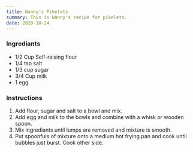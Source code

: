 ```yaml
---
title: Nanny's Pikelets
summary: This is Nanny's recipe for pikelets.
date: 2020-10-24
---
```


### Ingrediants
* 1/2 Cup Self-raising flour
* 1/4 tsp salt
* 1/3 cup sugar
* 3/4 Cup milk
* 1 egg

### Instructions
1. Add flour, sugar and salt to a bowl and mix.
1. Add egg and milk to the bowls and combine with a whisk or wooden spoon.
1. Mix ingrediants until lumps are removed and mixture is smooth.
1. Put spoonfuls of mixture onto a medium hot frying pan and cook until bubbles just burst. Cook other side.